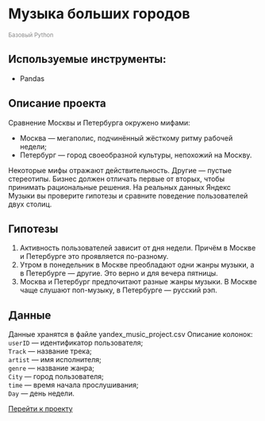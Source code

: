 <!-- 05-->
# Музыка больших городов
<span style="color:#888;"><sub>Базовый Python</sub></span>

## Используемые инструменты:
* Pandas

## Описание проекта
Сравнение Москвы и Петербурга окружено мифами:
* Москва — мегаполис, подчинённый жёсткому ритму рабочей недели;
* Петербург — город своеобразной культуры, непохожий на Москву.  

Некоторые мифы отражают действительность. Другие — пустые стереотипы. Бизнес должен отличать первые от вторых, чтобы принимать рациональные решения. На реальных данных Яндекс Музыки вы проверите гипотезы и сравните поведение пользователей двух столиц.
## Гипотезы
1. Активность пользователей зависит от дня недели. Причём в Москве и Петербурге это проявляется по-разному.
2. Утром в понедельник в Москве преобладают одни жанры музыки, а в Петербурге — другие. Это верно и для вечера пятницы.
3. Москва и Петербург предпочитают разные жанры музыки. В Москве чаще слушают поп-музыку, в Петербурге — русский рэп.
## Данные
Данные хранятся в файле yandex_music_project.csv
Описание колонок:
`userID` — идентификатор пользователя;  
`Track` — название трека;  
`artist` — имя исполнителя;  
`genre` — название жанра;  
`City` — город пользователя;  
`time` — время начала прослушивания;  
`Day` — день недели.  

[Перейти к проекту](b6f98f09-55e3-4ee9-9ce4-fdb0ff74ebd0.ipynb)

